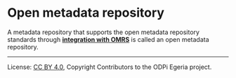 <!-- SPDX-License-Identifier: CC-BY-4.0 -->
<!-- Copyright Contributors to the ODPi Egeria project. -->

# Open metadata repository

A metadata repository that supports the open metadata repository standards 
through **[integration with OMRS](integrating-metadata-repository-with-omrs.md)** is
called an open metadata repository.


----
License: [CC BY 4.0](https://creativecommons.org/licenses/by/4.0/),
Copyright Contributors to the ODPi Egeria project.